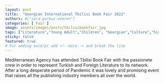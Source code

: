 ```yaml
---
layout: post
title:  "Georgian International Tbilisi Book Fair 2022"
authors: #["sara-gurbuz-ozeren"]
categories: [ Fair ]
image: assets/images/posts/tbilisibookfair.jpg
tags: ["Literature","Young Adult","Children", "Georgian","Culture","history"]
sticky: false
featured: true
# For adding excerpt add <!--more--> and break the line
---
```


Mediterranean Agency has attended Tbilisi Book Fair with the passionete crew in order to represent Turkish and Foreign Literature to its network. After a long desperate period of Pandemic it was lovely and promising event that raises all the publishing industry members all over the world.